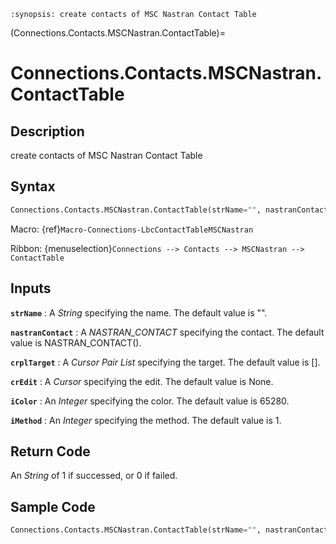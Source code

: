```{module} Connections.Contacts.MSCNastran.ContactTable()
:synopsis: create contacts of MSC Nastran Contact Table
```

(Connections.Contacts.MSCNastran.ContactTable)=

# Connections.Contacts.MSCNastran.ContactTable

## Description

create contacts of MSC Nastran Contact Table

## Syntax

```python
Connections.Contacts.MSCNastran.ContactTable(strName="", nastranContact=NASTRAN_CONTACT(), crplTarget=[], crEdit=None, iColor=65280, iMethod=1)
```

Macro: {ref}`Macro-Connections-LbcContactTableMSCNastran`

Ribbon: {menuselection}`Connections --> Contacts --> MSCNastran --> ContactTable`

## Inputs

**`strName`**
: A _String_ specifying the name. The default value is "".

**`nastranContact`**
: A _NASTRAN_CONTACT_ specifying the contact. The default value is NASTRAN_CONTACT().

**`crplTarget`**
: A _Cursor Pair List_ specifying the target. The default value is [].

**`crEdit`**
: A _Cursor_ specifying the edit. The default value is None.

**`iColor`**
: An _Integer_ specifying the color. The default value is 65280.

**`iMethod`**
: An _Integer_ specifying the method. The default value is 1.

## Return Code

An _String_ of 1 if successed, or 0 if failed.

## Sample Code

```python
Connections.Contacts.MSCNastran.ContactTable(strName="", nastranContact=NASTRAN_CONTACT(), crplTarget=[], crEdit=None, iColor=65280, iMethod=1)
```
